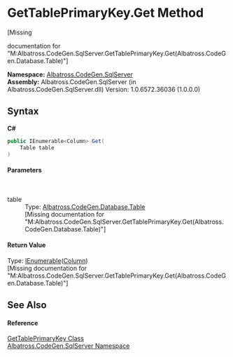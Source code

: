 # GetTablePrimaryKey.Get Method 
 

\[Missing <summary> documentation for "M:Albatross.CodeGen.SqlServer.GetTablePrimaryKey.Get(Albatross.CodeGen.Database.Table)"\]

**Namespace:**&nbsp;<a href="9727DDEC">Albatross.CodeGen.SqlServer</a><br />**Assembly:**&nbsp;Albatross.CodeGen.SqlServer (in Albatross.CodeGen.SqlServer.dll) Version: 1.0.6572.36036 (1.0.0.0)

## Syntax

**C#**<br />
``` C#
public IEnumerable<Column> Get(
	Table table
)
```


#### Parameters
&nbsp;<dl><dt>table</dt><dd>Type: <a href="F8EC018E">Albatross.CodeGen.Database.Table</a><br />\[Missing <param name="table"/> documentation for "M:Albatross.CodeGen.SqlServer.GetTablePrimaryKey.Get(Albatross.CodeGen.Database.Table)"\]</dd></dl>

#### Return Value
Type: <a href="http://msdn2.microsoft.com/en-us/library/9eekhta0" target="_blank">IEnumerable</a>(<a href="9459F463">Column</a>)<br />\[Missing <returns> documentation for "M:Albatross.CodeGen.SqlServer.GetTablePrimaryKey.Get(Albatross.CodeGen.Database.Table)"\]

## See Also


#### Reference
<a href="248AC583">GetTablePrimaryKey Class</a><br /><a href="9727DDEC">Albatross.CodeGen.SqlServer Namespace</a><br />